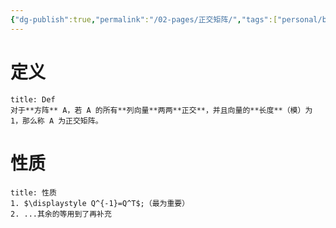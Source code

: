 ```yaml
---
{"dg-publish":true,"permalink":"/02-pages/正交矩阵/","tags":["personal/blog","线性代数/矩阵"]}
---
```


# 定义
```ad-summary
title: Def
对于**方阵** A，若 A 的所有**列向量**两两**正交**，并且向量的**长度**（模）为 1，那么称 A 为正交矩阵。
```

# 性质
```ad-summary
title: 性质
1. $\displaystyle Q^{-1}=Q^T$;（最为重要）
2. ...其余的等用到了再补充
```


